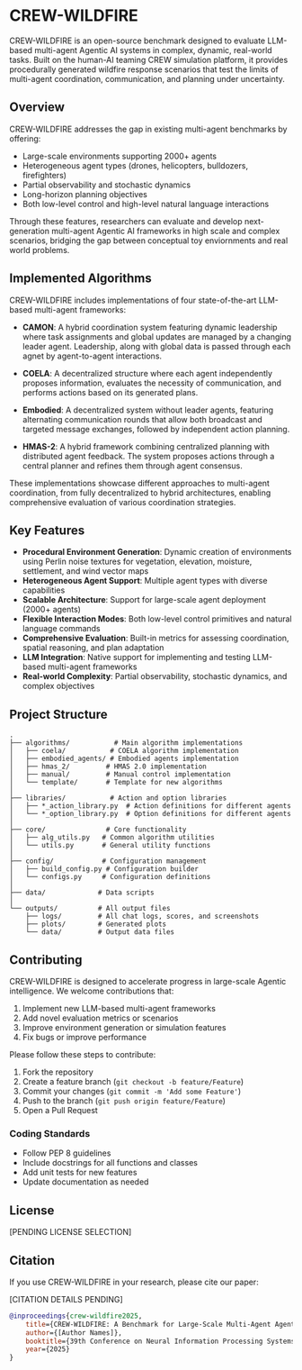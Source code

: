# CREW-WILDFIRE


CREW-WILDFIRE is an open-source benchmark designed to evaluate LLM-based multi-agent Agentic AI systems in complex, dynamic, real-world tasks. Built on the human-AI teaming CREW simulation platform, it provides procedurally generated wildfire response scenarios that test the limits of multi-agent coordination, communication, and planning under uncertainty.

## Overview

CREW-WILDFIRE addresses the gap in existing multi-agent benchmarks by offering:

- Large-scale environments supporting 2000+ agents
- Heterogeneous agent types (drones, helicopters, bulldozers, firefighters)
- Partial observability and stochastic dynamics
- Long-horizon planning objectives
- Both low-level control and high-level natural language interactions


Through these features, researchers can evaluate and develop next-generation multi-agent Agentic AI frameworks in high scale and complex scenarios, bridging the gap between conceptual toy enviornments and real world problems.

## Implemented Algorithms

CREW-WILDFIRE includes implementations of four state-of-the-art LLM-based multi-agent frameworks:

* **CAMON**: A hybrid coordination system featuring dynamic leadership where task assignments and global updates are managed by a changing leader agent. Leadership, along with global data is passed through each agnet by agent-to-agent interactions.

* **COELA**: A decentralized structure where each agent independently proposes information, evaluates the necessity of communication, and performs actions based on its generated plans.

* **Embodied**: A decentralized system without leader agents, featuring alternating communication rounds that allow both broadcast and targeted message exchanges, followed by independent action planning.

* **HMAS-2**: A hybrid framework combining centralized planning with distributed agent feedback. The system proposes actions through a central planner and refines them through agent consensus.

These implementations showcase different approaches to multi-agent coordination, from fully decentralized to hybrid architectures, enabling comprehensive evaluation of various coordination strategies.

## Key Features

* **Procedural Environment Generation**: Dynamic creation of environments using Perlin noise textures for vegetation, elevation, moisture, settlement, and wind vector maps
* **Heterogeneous Agent Support**: Multiple agent types with diverse capabilities
* **Scalable Architecture**: Support for large-scale agent deployment (2000+ agents)
* **Flexible Interaction Modes**: Both low-level control primitives and natural language commands
* **Comprehensive Evaluation**: Built-in metrics for assessing coordination, spatial reasoning, and plan adaptation
* **LLM Integration**: Native support for implementing and testing LLM-based multi-agent frameworks
* **Real-world Complexity**: Partial observability, stochastic dynamics, and complex objectives

## Project Structure

```
.
├── algorithms/           # Main algorithm implementations
│   ├── coela/           # COELA algorithm implementation
│   ├── embodied_agents/ # Embodied agents implementation
│   ├── hmas_2/         # HMAS 2.0 implementation
│   ├── manual/         # Manual control implementation
│   └── template/       # Template for new algorithms
│
├── libraries/           # Action and option libraries
│   ├── *_action_library.py  # Action definitions for different agents
│   └── *_option_library.py  # Option definitions for different agents
│
├── core/               # Core functionality
│   ├── alg_utils.py   # Common algorithm utilities
│   └── utils.py       # General utility functions
│
├── config/            # Configuration management
│   ├── build_config.py # Configuration builder
│   └── configs.py     # Configuration definitions
│
├── data/             # Data scripts
│
└── outputs/          # All output files
    ├── logs/         # All chat logs, scores, and screenshots
    ├── plots/        # Generated plots
    └── data/         # Output data files
```

## Contributing

CREW-WILDFIRE is designed to accelerate progress in large-scale Agentic intelligence. We welcome contributions that:

1. Implement new LLM-based multi-agent frameworks
2. Add novel evaluation metrics or scenarios
3. Improve environment generation or simulation features
4. Fix bugs or improve performance

Please follow these steps to contribute:

1. Fork the repository
2. Create a feature branch (`git checkout -b feature/Feature`)
3. Commit your changes (`git commit -m 'Add some Feature'`)
4. Push to the branch (`git push origin feature/Feature`)
5. Open a Pull Request

### Coding Standards

- Follow PEP 8 guidelines
- Include docstrings for all functions and classes
- Add unit tests for new features
- Update documentation as needed

## License

[PENDING LICENSE SELECTION]

## Citation

If you use CREW-WILDFIRE in your research, please cite our paper:

[CITATION DETAILS PENDING]

```bibtex
@inproceedings{crew-wildfire2025,
    title={CREW-WILDFIRE: A Benchmark for Large-Scale Multi-Agent Agentic AI in Disaster Response},
    author={[Author Names]},
    booktitle={39th Conference on Neural Information Processing Systems (NeurIPS 2025)},
    year={2025}
}
``` 